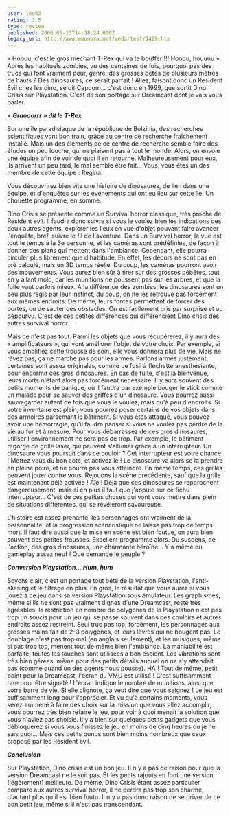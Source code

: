 ```yaml
---
user: leo03
rating: 3.5
type: review
published: 2006-05-13T14:38:24.000Z
legacy_url: http://www.emunova.net/veda/test/1429.htm
---
```

« Hoouu, c'est le gros méchant T-Rex qui va te bouffer !!! Hooou, houuuu ». Après les habituels zombies, vu des centaines de fois, pourquoi pas des trucs qui font vraiment peur, genre, des grosses bêtes de plusieurs mètres de hauts ? Des dinosaures, ce serait parfait ! Allez, faisont donc un Resident Evil chez les dino, se dit Capcom... c'est donc en 1999, que sortit Dino Crisis sur Playstation. C'est de son portage sur Dreamcast dont je vais vous parler.  

  

_**« Graooorrr » dit le T-Rex**_  

  

Sur une île paradisiaque de la république de Bolzinia, des recherches scientifiques vont bon train, grâce au centre de recherche fraîchement installé. Mais un des éléments de ce centre de recherche semble faire des études un peu louche, qui ne plaisent pas à tout le monde. Alors, on envoie une équipe afin de voir de quoi il en retourne. Malheureusement pour eux, ils arrivent un peu tard, le mal semble être fait... Vous, vous êtes un des membre de cette équipe : Regina.  

  

Vous découvrirez bien vite une histoire de dinosaures, de lien dans une équipe, et d'enquêtes sur les événements qui ont eu lieu sur cette île. Un chouette programme, en somme.  

  

Dino Crisis se présente comme un Survival horror classique, très proche de Resident evil. Il faudra donc suivre si vous le voulez bien les indications des deux autres agents, explorer les lieux en vue d'objet pouvant faire avancer l'enquête, bref, suivre le fil de l'aventure. Dans un Survival horror, la vue est tout le temps à la 3e personne, et les caméras sont prédéfinies, de façon à donner des plans qui mettent dans l'ambiance. Cependant, elle pourra circuler plus librement que d'habitude. En effet, les décors ne sont pas en pré calculé, mais en 3D temps réelle. Du coup, les caméras pourront avoir des mouvements. Vous aurez bien sûr à tirer sur des grosses bébêtes, tout en y allant molo, car les munitions ne poussent pas sur les arbres, et que la fuite vaut parfois mieux. A la différence des zombies, les dinosaures sont un peu plus régis par leur instinct, du coup, on ne les retrouve pas forcément aux mêmes endroits. De même, leurs forces permettent de forcer des portes, ou de sauter des obstacles. On est facilement pris par surprise et au dépourvu. C'est de ces petites différences qui différencient Dino crisis des autres survival horror.   

  

Mais ce n'est pas tout. Parmi les objets que vous récupérerez, il y aura des « amplificateurs », qui vont améliorer l'objet de votre choix. Par exemple, si vous amplifiez cette trousse de soin, elle vous donnera plus de vie. Mais ne rêvez pas, ça ne marche pas pour les armes. Parlons armes justement, certaines sont assez originales, comme ce fusil à fléchette anesthésiante, pour endormir ces gros dinosaures. En cas de fuite, c'est la bienvenue, leurs morts n'étant alors pas forcément nécessaire. Il y aura souvent des petits moments de panique, où il faudra par exemple bouger le stick comme un malade pour se sauver des griffes d'un dinosaure. Vous pourrez aussi sauvegarder autant de fois que vous le voulez, mais qu'à peu d'endroits. Si votre inventaire est plein, vous pourrez poser certains de vos objets dans des armoires parsemant le bâtiment. Si vous êtes attaqué, vous pouvez avoir une hémorragie, qu'il faudra panser si vous ne voulez pas perdre de la vie au fur et à mesure. Pour vous débarrassez de ces gros dinosaures, utiliser l'environnement ne sera pas de trop. Par exemple, le bâtiment regorge de grille laser, qui peuvent s'allumer grâce à un interrupteur. Un dinosaure vous poursuit dans ce couloir ? Cet interrupteur est votre chance ! Mettez vous du bon coté, et activez le ! Le dinosaure va alors se la prendre en pleine poire, et ne pourra pas vous atteindre. En même temps, ces grilles peuvent jouer contre vous. Rejouons la scène précédente, sauf que la grille est maintenant déjà activée ! Aïe ! Déjà que ces dinosaures se rapprochent dangereusement, mais si en plus il faut que j'appuie sur ce fichu interrupteur... C'est de ces petites choses qui vont vous mettre dans plein de situations différentes, qui se révéleront savoureuse.  

  

L'histoire est assez prenante, les personnages ont vraiment de la personnalité, et la progression scénaristique ne laisse pas trop de temps mort. Il faut dire aussi que la mise en scène est bien foutue, on aura bien souvent des petites frousses. Excellent programme alors. Du suspens, de l'action, des gros dinosaures, une charmante héroïne... Y a même du gameplay assez neuf ! Que demande le peuple ?  

  

_**Conversion Playstation... Hum, hum**_  

  

Soyons clair, c'est un portage tout bête de la version Playstation, l'anti-aliasing et le filtrage en plus. En gros, le résultat que vous aurez si vous jouez à ce jeu dans sa version Playstation sous émulateur. Les graphismes, même si ils ne sont pas vraiment dignes d'une Dreamcast, reste très agréables, la restriction en nombre de polygones de la Playstation n'est pas trop un soucis pour un jeu qui se passe souvent dans des couloirs et autres endroits assez restreint. Seul truc pas top, forcément, les personnages aux grosses mains fait de 2-3 polygones, et leurs lèvres qui ne bougent pas. Le doublage n'est pas trop mal (en anglais seulement), et les musiques, même si pas trop top, mènent tout de même bien l'ambiance. La maniabilité est parfaite, toutes les touches sont utilisées à bon escient. Les vibrations sont très bien gérées, même pour des petits détails auquel on ne s'y attendait pas (comme quand un des agents nous pousse). HA ! Tout de même, petit point pour la Dreamcast, l'écran du VMU est utilisé ! C'est suffisamment rare pour être signalé ! L'écran indique le nombre de munitions, ainsi que votre barre de vie. Si elle clignote, ça veut dire que vous saignez ! Le jeu est suffisamment long pour l'apprécier. Et vu qu'à certains moments, vous serez emmené à faire des choix sur la mission que vous allez accomplir, vous pourrez très bien refaire le jeu, pour voir à quoi menait la solution que vous n'aviez pas choisie. Il y a bien sur quelques petits gadgets que vous débloquerez si vous vous finissez le jeu en moins de cinq heures ou je ne sais quoi... Mais ces petits bonus sont bien moins nombreux que ceux proposé par les Resident evil.  

  

_**Conclusion**_  

  

Sur Playstation, Dino crisis est un bon jeu. Il n'y a pas de raison pour que la version Dreamcast ne le soit pas. Et les petits rajouts en font une version (légèrement) meilleure. De même, Dino Crisis étant assez particulier comparé aux autres survival horror, il ne perdra pas trop son charme, d'autant plus qu'il est bien foutu. Il n'y a pas donc raison de se priver de ce bon petit jeu, même si il n'est pas transcendant.